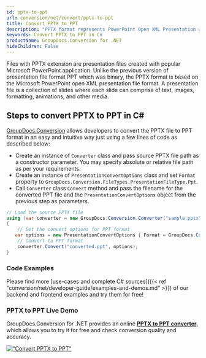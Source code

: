 ```yaml
---
id: pptx-to-ppt
url: conversion/net/convert/pptx-to-ppt
title: Convert PPTX to PPT
description: "PPTX format represents PowerPoint Open XML Presentation with .pptx extension. Learn how to convert PPTX to PPT file programmatically in C# language using GroupDocs.Conversion for .NET library."
keywords: Convert PPTX to PPT in C#
productName: GroupDocs.Conversion for .NET
hideChildren: False
---
```


Files with PPTX extension are presentation files created with popular Microsoft PowerPoint application. Unlike the previous version of presentation file format PPT which was binary, the PPTX format is based on the Microsoft PowerPoint open XML presentation file format. A presentation file is a collection of slides where each slide can comprise of text, images, formatting, animations, and other media.

## Steps to convert PPTX to PPT in C#

[GroupDocs.Conversion](https://products.groupdocs.com/conversion/net) allows developers to convert the PPTX file to PPT format in an easy and intuitive way just using a few lines of code as described below:

* Create an instance of `Converter` class and pass source PPTX file path as a constructor parameter. You may specify absolute or relative file path as per your requirements. 
* Create an instance of `PresentationConvertOptions` class and set `Format` property to `GroupDocs.Conversion.FileTypes.PresentationFileType.Ppt`.
* Call `Converter` class `Convert` method and pass the filename for the converted PPT file and the `PresentationConvertOptions` object from the previous step as parameters.

```csharp
// Load the source PPTX file
using (var converter = new GroupDocs.Conversion.Converter("sample.pptx"))
{
    // Set the convert options for PPT format
   var options = new PresentationConvertOptions { Format = GroupDocs.Conversion.FileTypes.PresentationFileType.Ppt };
    // Convert to PPT format
    converter.Convert("converted.ppt", options);
}
```

### Code Examples

Please find more [use-cases and complete C# sources]({{< ref "conversion/net/developer-guide/examples-and-demos.md" >}}) of our backend and frontend examples and try them for free!

### PPTX to PPT Live Demo

GroupDocs.Conversion for .NET provides an online [**PPTX to PPT converter**](https://products.groupdocs.app/conversion/pptx-to-ppt), which allows you to try it for free and check conversion quality and accuracy.

[!["Convert PPTX to PPT"](conversion/net/images/convert-to-ppt/convert-pptx-to-ppt.png)](https://products.groupdocs.app/conversion/pptx-to-ppt)